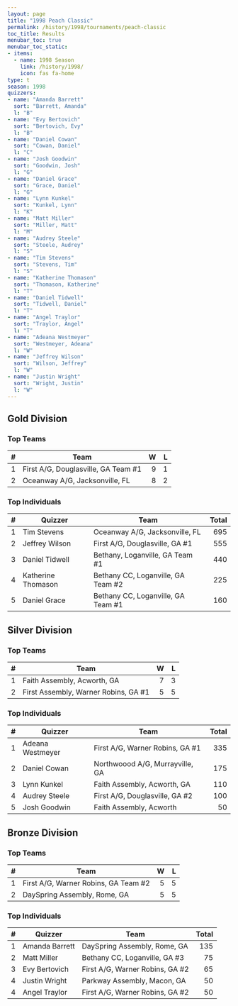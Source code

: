 ```yaml
---
layout: page
title: "1998 Peach Classic"
permalink: /history/1998/tournaments/peach-classic
toc_title: Results
menubar_toc: true
menubar_toc_static:
- items:
  - name: 1998 Season
    link: /history/1998/
    icon: fas fa-home
type: t
season: 1998
quizzers:
- name: "Amanda Barrett"
  sort: "Barrett, Amanda"
  l: "B"
- name: "Evy Bertovich"
  sort: "Bertovich, Evy"
  l: "B"
- name: "Daniel Cowan"
  sort: "Cowan, Daniel"
  l: "C"
- name: "Josh Goodwin"
  sort: "Goodwin, Josh"
  l: "G"
- name: "Daniel Grace"
  sort: "Grace, Daniel"
  l: "G"
- name: "Lynn Kunkel"
  sort: "Kunkel, Lynn"
  l: "K"
- name: "Matt Miller"
  sort: "Miller, Matt"
  l: "M"
- name: "Audrey Steele"
  sort: "Steele, Audrey"
  l: "S"
- name: "Tim Stevens"
  sort: "Stevens, Tim"
  l: "S"
- name: "Katherine Thomason"
  sort: "Thomason, Katherine"
  l: "T"
- name: "Daniel Tidwell"
  sort: "Tidwell, Daniel"
  l: "T"
- name: "Angel Traylor"
  sort: "Traylor, Angel"
  l: "T"
- name: "Adeana Westmeyer"
  sort: "Westmeyer, Adeana"
  l: "W"
- name: "Jeffrey Wilson"
  sort: "Wilson, Jeffrey"
  l: "W"
- name: "Justin Wright"
  sort: "Wright, Justin"
  l: "W"
---
```


## Gold Division

### Top Teams

|    # | Team                                |    W |    L |
| ---: | ----------------------------------- | ---: | ---: |
|    1 | First A/G, Douglasville, GA Team #1 |    9 |    1 |
|    2 | Oceanway A/G, Jacksonville, FL      |    8 |    2 |

### Top Individuals

|    # | Quizzer            | Team                               | Total |
| ---: | ------------------ | ---------------------------------- | ----: |
|    1 | Tim Stevens        | Oceanway A/G, Jacksonville, FL     |   695 |
|    2 | Jeffrey Wilson     | First A/G, Douglasville, GA #1     |   555 |
|    3 | Daniel Tidwell     | Bethany, Loganville, GA Team #1    |   440 |
|    4 | Katherine Thomason | Bethany CC, Loganville, GA Team #2 |   225 |
|    5 | Daniel Grace       | Bethany CC, Loganville, GA Team #1 |   160 |

## Silver Division

### Top Teams

|    # | Team                                 |    W |    L |
| ---: | ------------------------------------ | ---: | ---: |
|    1 | Faith Assembly, Acworth, GA          |    7 |    3 |
|    2 | First Assembly, Warner Robins, GA #1 |    5 |    5 |

### Top Individuals

|    # | Quizzer          | Team                            | Total |
| ---: | ---------------- | ------------------------------- | ----: |
|    1 | Adeana Westmeyer | First A/G, Warner Robins, GA #1 |   335 |
|    2 | Daniel Cowan     | Northwoood A/G, Murrayville, GA |   175 |
|    3 | Lynn Kunkel      | Faith Assembly, Acworth, GA     |   110 |
|    4 | Audrey Steele    | First A/G, Douglasville, GA #2  |   100 |
|    5 | Josh Goodwin     | Faith Assembly, Acworth         |    50 |

## Bronze Division

### Top Teams

|    # | Team                                 |    W |    L |
| ---: | ------------------------------------ | ---: | ---: |
|    1 | First A/G, Warner Robins, GA Team #2 |    5 |    5 |
|    2 | DaySpring Assembly, Rome, GA         |    5 |    5 |

### Top Individuals

|    # | Quizzer        | Team                            | Total |
| ---: | -------------- | ------------------------------- | ----: |
|    1 | Amanda Barrett | DaySpring Assembly, Rome, GA    |   135 |
|    2 | Matt Miller    | Bethany CC, Loganville, GA #3   |    75 |
|    3 | Evy Bertovich  | First A/G, Warner Robins, GA #2 |    65 |
|    4 | Justin Wright  | Parkway Assembly, Macon, GA     |    50 |
|    4 | Angel Traylor  | First A/G, Warner Robins, GA #2 |    50 |